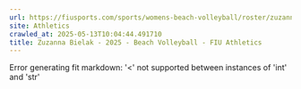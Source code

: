```yaml
---
url: https://fiusports.com/sports/womens-beach-volleyball/roster/zuzanna-bielak/11821
site: Athletics
crawled_at: 2025-05-13T10:04:44.491710
title: Zuzanna Bielak - 2025 - Beach Volleyball - FIU Athletics
---
```


Error generating fit markdown: '<' not supported between instances of 'int' and 'str'